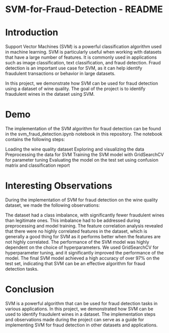 # SVM-for-Fraud-Detection - README

# Introduction
Support Vector Machines (SVM) is a powerful classification algorithm used in machine learning. SVM is particularly useful when working with datasets that have a large number of features. It is commonly used in applications such as image classification, text classification, and fraud detection. Fraud detection is an important use case for SVM, as it can help identify fraudulent transactions or behavior in large datasets.

In this project, we demonstrate how SVM can be used for fraud detection using a dataset of wine quality. The goal of the project is to identify fraudulent wines in the dataset using SVM.

# Demo
The implementation of the SVM algorithm for fraud detection can be found in the svm_fraud_detection.ipynb notebook in this repository. The notebook contains the following steps:

Loading the wine quality dataset
Exploring and visualizing the data
Preprocessing the data for SVM
Training the SVM model with GridSearchCV for parameter tuning
Evaluating the model on the test set using confusion matrix and classification report
# Interesting Observations
During the implementation of SVM for fraud detection on the wine quality dataset, we made the following observations:

The dataset had a class imbalance, with significantly fewer fraudulent wines than legitimate ones. This imbalance had to be addressed during preprocessing and model training.
The feature correlation analysis revealed that there were no highly correlated features in the dataset, which is generally a good thing for SVM as it performs better when the features are not highly correlated.
The performance of the SVM model was highly dependent on the choice of hyperparameters. We used GridSearchCV for hyperparameter tuning, and it significantly improved the performance of the model.
The final SVM model achieved a high accuracy of over 97% on the test set, indicating that SVM can be an effective algorithm for fraud detection tasks.
# Conclusion
SVM is a powerful algorithm that can be used for fraud detection tasks in various applications. In this project, we demonstrated how SVM can be used to identify fraudulent wines in a dataset. The implementation steps and observations made during the project can serve as a guide for implementing SVM for fraud detection in other datasets and applications.
